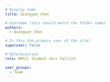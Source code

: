 ```yaml
---
# Display name
title: Qiongyan Chen

# Username (this should match the folder name)
authors:
  - Qiongyan Chen

# Is this the primary user of the site?
superuser: false

# Role/position
role: MPhil Student <br> Fall/22-

user_groups:
  - Team
---
```

